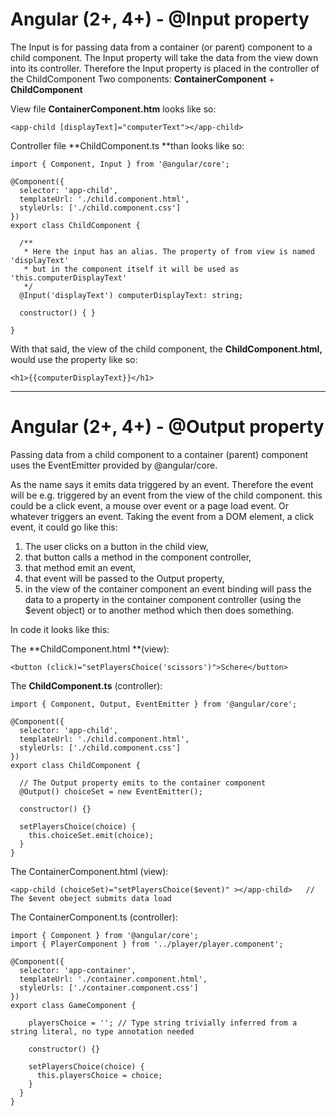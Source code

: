 # Angular \(2+, 4+\) - @Input property

The Input is for passing data from a container \(or parent\) component to a child component. The Input property will take the data from the view down into its controller. Therefore the Input property is placed in the controller of the ChildComponent Two components: **ContainerComponent** + **ChildComponent**

View file **ContainerComponent.htm** looks like so:

```
<app-child [displayText]="computerText"></app-child>
```

Controller file **ChildComponent.ts **than looks like so:

```
import { Component, Input } from '@angular/core';

@Component({
  selector: 'app-child',
  templateUrl: './child.component.html',
  styleUrls: ['./child.component.css']
})
export class ChildComponent {

  /** 
   * Here the input has an alias. The property of from view is named 'displayText' 
   * but in the component itself it will be used as 'this.computerDisplayText'
   */
  @Input('displayText') computerDisplayText: string;

  constructor() { }

}
```

With that said, the view of the child component, the **ChildComponent.html,** would use the property like so:

```
<h1>{{computerDisplayText}}</h1>
```

---

# Angular \(2+, 4+\) - @Output property

Passing data from a child component to a container \(parent\) component uses the EventEmitter provided by @angular/core.

As the name says it emits data triggered by an event. Therefore the event will be e.g. triggered by an event from the view of the child component. this could be a click event, a mouse over event or a page load event. Or whatever triggers an event. Taking the event from a DOM element, a click event, it could go like this:

1. The user clicks on a button in the child view, 
2. that button calls a method in the component controller, 
3. that method emit an event, 
4. that event will be passed to the Output property, 
5. in the view of the container component an event binding will pass the data to a property in the container component controller \(using the $event object\) or to another method which then does something.

In code it looks like this:

The **ChildComponent.html **\(view\):

```
<button (click)="setPlayersChoice('scissors')">Schere</button>
```

The **ChildComponent.ts** \(controller\):

```
import { Component, Output, EventEmitter } from '@angular/core';

@Component({
  selector: 'app-child',
  templateUrl: './child.component.html',
  styleUrls: ['./child.component.css']
})
export class ChildComponent {

  // The Output property emits to the container component
  @Output() choiceSet = new EventEmitter();

  constructor() {}

  setPlayersChoice(choice) {
    this.choiceSet.emit(choice);
  }
}
```

The ContainerComponent.html \(view\):

```
<app-child (choiceSet)="setPlayersChoice($event)" ></app-child>   // The $event obeject submits data load
```

The ContainerComponent.ts \(controller\):

```
import { Component } from '@angular/core';
import { PlayerComponent } from '../player/player.component';

@Component({
  selector: 'app-container',
  templateUrl: './container.component.html',
  styleUrls: ['./container.component.css']
})
export class GameComponent {

    playersChoice = ''; // Type string trivially inferred from a string literal, no type annotation needed 

    constructor() {}

    setPlayersChoice(choice) {
      this.playersChoice = choice;
    }
  }  
}
```




